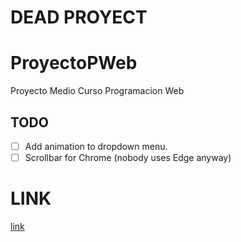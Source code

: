 # DEAD PROYECT
# ProyectoPWeb
Proyecto Medio Curso Programacion Web
  ## TODO
  - [ ] Add animation to dropdown menu.
  - [ ] Scrollbar for Chrome (nobody uses Edge anyway)

# LINK
[link](https://eduardosalaz.github.io/ProyectoPWeb/)
